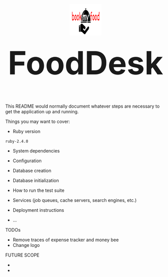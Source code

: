 <h1 style="text-align: center; font-size: 100px;">
  <img src="app/assets/images/logo.png" alt="FoodDesk" width=100px height=100px>
  FoodDesk
</h1>

This README would normally document whatever steps are necessary to get the
application up and running.

Things you may want to cover:

* Ruby version
```
ruby-2.4.0
```
* System dependencies

* Configuration

* Database creation

* Database initialization

* How to run the test suite

* Services (job queues, cache servers, search engines, etc.)

* Deployment instructions

* ...


TODOs

* Remove traces of expense tracker and money bee
* Change logo

FUTURE SCOPE

*
*